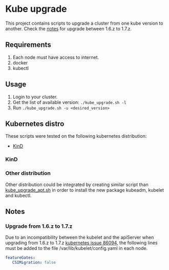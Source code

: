[comment]: # ( Copyright Contributors to the Open Cluster Management project )
# Kube upgrade

This project contains scripts to upgrade a cluster from one kube version to another.
Check the [notes](#notes) for upgrade between 1.6.z to 1.7.z.

## Requirements

1) Each node must have access to internet.
2) docker
3) kubectl

## Usage

1. Login to your cluster.
2. Get the list of available version: `./kube_upgrade.sh -l`
3. Run `./kube_upgrade.sh -u <desired_version>` 

## Kubernetes distro 

These scripts were tested on the following kubernetes distribution:

- [KinD](https://kind.sigs.k8s.io/) 

### KinD

### Other distribution

Other distribution could be integrated by creating similar script than [kube_upgrade_apt.sh](./kube_upgrade_apt.sh) in order to install the new package kubeadm, kubelet and kubectl.

## Notes

### Upgrade from 1.6.z to 1.7.z

Due to an incompatibility between the kubelet and the apiServer when upgrading from 1.6.z to 1.7.z [kubernetes issue 86094](https://github.com/kubernetes/kubernetes/issues/86094), the following lines must be added to the file /var/lib/kubelet/config.yaml in each node.

```yaml
featureGates:
   CSIMigration: false
```
